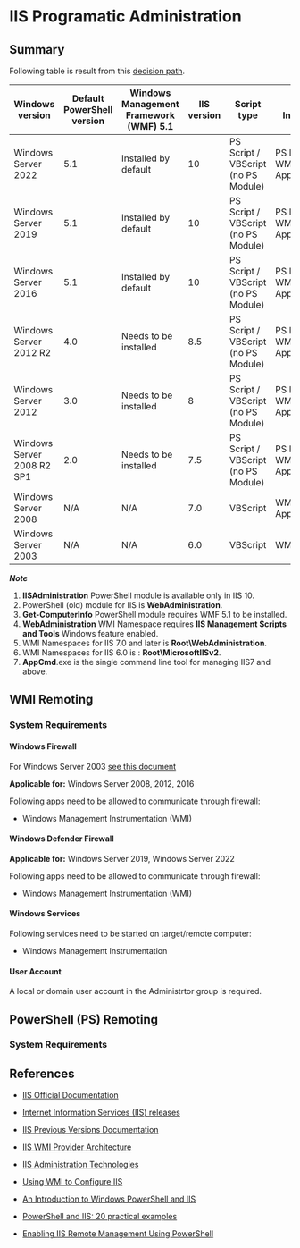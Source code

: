 # IIS Programatic Administration

## Summary

Following table is result from this [decision path](decision-path.png).

| Windows version            | Default PowerShell version | Windows Management Framework (WMF) 5.1 | IIS version | Script type                         | API, Interface             | Remoting                 |
|----------------------------|--------------------|----------------------------------------|-------------|-------------------------------------|----------------------------|--------------------------|
| Windows Server 2022        | 5.1                | Installed by default                   | 10          | PS Script / VBScript (no PS Module) | PS Module, WMI, AppCmd.exe | PS Remoting / WMI Remoting |
| Windows Server 2019        | 5.1                | Installed by default                   | 10          | PS Script / VBScript (no PS Module) | PS Module, WMI, AppCmd.exe | PS Remoting / WMI Remoting |
| Windows Server 2016        | 5.1                | Installed by default                   | 10          | PS Script / VBScript (no PS Module) | PS Module, WMI, AppCmd.exe | PS Remoting / WMI Remoting |
| Windows Server 2012 R2     | 4.0                | Needs to be installed                   | 8.5         | PS Script / VBScript (no PS Module) | PS Module, WMI, AppCmd.exe | PS Remoting / WMI Remoting |
| Windows Server 2012        | 3.0                | Needs to be installed                   | 8           | PS Script / VBScript (no PS Module) | PS Module, WMI, AppCmd.exe | PS Remoting / WMI Remoting |
| Windows Server 2008 R2 SP1 | 2.0                | Needs to be installed                   | 7.5         | PS Script / VBScript (no PS Module) | PS Module, WMI, AppCmd.exe | PS Remoting / WMI Remoting |
| Windows Server 2008        | N/A                | N/A                                    | 7.0         | VBScript                            | WMI, AppCmd.exe            | WMI Remoting             |
| Windows Server 2003        | N/A                | N/A                                    | 6.0         | VBScript                            | WMI                        | WMI Remoting             |

***Note***

1. **IISAdministration** PowerShell module is available only in IIS 10.
2. PowerShell (old) module for IIS is **WebAdministration**.
3. **Get-ComputerInfo** PowerShell module requires WMF 5.1 to be installed.
4. **WebAdministration** WMI Namespace requires **IIS Management Scripts and Tools** Windows feature enabled.
5. WMI Namespaces for IIS 7.0 and later is **Root\WebAdministration**.
6. WMI Namespaces for IIS 6.0 is : **Root\MicrosoftIISv2**.
7. **AppCmd**.exe is the single command line tool for managing IIS7 and above.

## WMI Remoting

### System Requirements

#### Windows Firewall

For Windows Server 2003 [see this document](wmi-firewall-config.pdf)

**Applicable for:** Windows Server 2008, 2012, 2016

Following apps need to be allowed to communicate through firewall:

* Windows Management Instrumentation (WMI)

#### Windows Defender Firewall

**Applicable for:** Windows Server 2019, Windows Server 2022

Following apps need to be allowed to communicate through firewall:

* Windows Management Instrumentation (WMI)

#### Windows Services

Following services need to be started on target/remote computer:

* Windows Management Instrumentation

#### User Account

A local or domain user account in the Administrtor group is required.

## PowerShell (PS) Remoting

### System Requirements

## References

* [IIS Official Documentation](https://docs.microsoft.com/en-us/iis/)

* [Internet Information Services (IIS) releases](https://docs.microsoft.com/en-us/lifecycle/products/internet-information-services-iis)

* [IIS Previous Versions Documentation](https://docs.microsoft.com/en-us/previous-versions/iis/)

* [IIS WMI Provider Architecture](https://docs.microsoft.com/en-us/previous-versions/iis/6.0-sdk/ms525673(v=vs.90))

* [IIS Administration Technologies](https://docs.microsoft.com/en-us/previous-versions/iis/6.0-sdk/ms525806(v=vs.90))

* [Using WMI to Configure IIS](https://docs.microsoft.com/en-us/previous-versions/iis/6.0-sdk/ms525309(v=vs.90))

* [An Introduction to Windows PowerShell and IIS](https://docs.microsoft.com/en-us/iis/manage/powershell/an-introduction-to-windows-powershell-and-iis)

* [PowerShell and IIS: 20 practical examples](https://octopus.com/blog/iis-powershell)

* [Enabling IIS Remote Management Using PowerShell](https://mcpmag.com/articles/2014/10/21/enabling-iis-remote-management.aspx)
